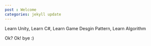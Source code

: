 ```yaml
---
post : Welcome
categories: jekyll update
---
```

Learn Unity, Learn C#, Learn Game Desgin Pattern, Learn Algorithm


Ok? Ok!
bye :)


